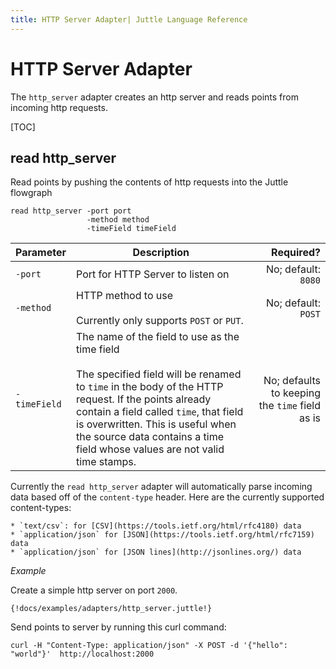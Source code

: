 ```yaml
---
title: HTTP Server Adapter| Juttle Language Reference
---
```


# HTTP Server Adapter

The `http_server` adapter creates an http server and reads points from
incoming http requests.

[TOC]

## read http_server

Read points by pushing the contents of http requests into the Juttle flowgraph
```
read http_server -port port
                 -method method
                 -timeField timeField
```

Parameter         |             Description          | Required?
----------------- | -------------------------------- | ---------:
`-port`           | Port for HTTP Server to listen on | No; default: `8080`
`-method`         | HTTP method to use <br><br> Currently only supports `POST` or `PUT`. | No; default: `POST`
`-timeField`      | The name of the field to use as the time field <br><br>The specified field will be renamed to `time` in the body of the HTTP request. If the points already contain a field called `time`, that field is overwritten. This is useful when the source data contains a time field whose values are not valid time stamps.  | No; defaults to keeping the `time` field as is

Currently the `read http_server` adapter will automatically parse incoming data based off of the `content-type` header. Here are the currently supported content-types:

    * `text/csv`: for [CSV](https://tools.ietf.org/html/rfc4180) data
    * `application/json` for [JSON](https://tools.ietf.org/html/rfc7159) data
    * `application/json` for [JSON lines](http://jsonlines.org/) data

_Example_

Create a simple http server on port `2000`.

```
{!docs/examples/adapters/http_server.juttle!}
```

Send points to server by running this curl command:

```
curl -H "Content-Type: application/json" -X POST -d '{"hello": "world"}'  http://localhost:2000
```
